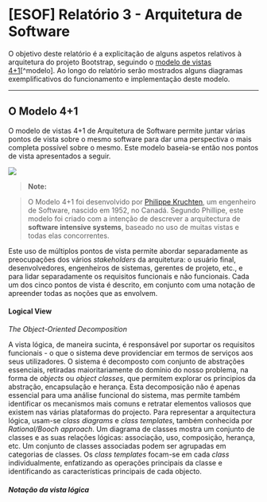 [ESOF] Relatório 3 - Arquitetura de Software
===================

O objetivo deste relatório é a explicitação de alguns aspetos relativos à arquitetura do projeto Bootstrap, seguindo o [modelo de vistas 4+1](https://en.wikipedia.org/wiki/4%2B1_architectural_view_model)[^modelo]. Ao longo do relatório serão mostrados alguns diagramas exemplificativos do funcionamento e implementação deste modelo.

----------


O Modelo 4+1
-------------

O modelo de vistas 4+1 de Arquitetura de Software permite juntar várias pontos de vista sobre o mesmo software para dar uma perspectiva o mais completa possível sobre o mesmo. Este modelo baseia-se então nos pontos de vista apresentados a seguir.

![](https://upload.wikimedia.org/wikipedia/commons/f/f2/4%2B1_Architectural_View_Model.jpg)

> **Note:**

> O Modelo 4+1 foi desenvolvido por [Philippe Kruchten](https://en.wikipedia.org/wiki/Philippe_Kruchten), um engenheiro de Software, nascido em 1952, no Canadá. Segundo Phillipe, este modelo foi criado com a intenção de descrever a arquitectura de **software intensive systems**, baseado no uso de muitas vistas e todas elas concorrentes. 

Este uso de múltiplos pontos de vista permite abordar separadamente as preocupações dos vários *stakeholders* da arquitetura: o usuário final, desenvolvedores, engenheiros de sistemas, gerentes de projeto, etc., e para lidar separadamente os requisitos funcionais e não funcionais. Cada um dos cinco pontos de vista é descrito, em conjunto com uma notação de apreender todas as noções que as envolvem. 




#### Logical View
*The Object-Oriented Decomposition*

A vista lógica, de maneira sucinta, é responsável por suportar os requisitos funcionais - o que o sistema deve providenciar em termos de serviços aos seus utilizadores. O sistema é decomposto com conjunto de abstrações essenciais, retiradas maioritariamente do domínio do nosso problema, na forma de *objects* ou *object classes*, que permitem explorar os principios da abstração, encapsulação e herança. Esta decomposição não é apenas essencial para uma análise funcional do sistema, mas permite também identificar os mecanismos mais comuns e retratar elementos valiosos que existem nas várias plataformas do projecto. Para representar a arquitectura lógica, usam-se *class diagrams* e *class templates*, também conhecida por *Rational/Booch approach*.
Um diagrama de classes mostra um conjunto de classes e as suas relações lógicas: associação, uso, composição, herança, etc. Um conjunto de classes associadas podem ser agrupadas em categorias de classes. Os *class templates* focam-se em cada *class* individualmente, enfatizando as operações principais da classe e identificando as características principais de cada objecto. 

##### <i class="icon-pencil"></i> Notação da vista lógica